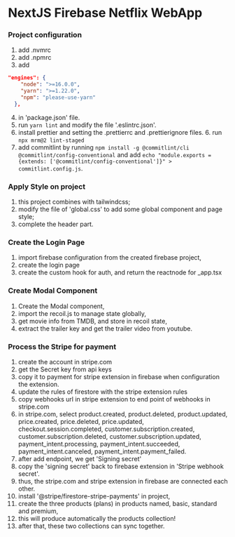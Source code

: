 # NextJS Firebase Netflix WebApp

### Project configuration

1. add .nvmrc
2. add .npmrc
3. add

```json
"engines": {
    "node": ">=16.0.0",
    "yarn": ">=1.22.0",
    "npm": "please-use-yarn"
  },
```

4. in 'package.json' file.
5. run `yarn lint` and modify the file '.eslintrc.json'.
6. install prettier and setting the .prettierrc and .prettierignore files. 6. run `npx mrm@2 lint-staged`
7. add commitlint by running `npm install -g @commitlint/cli @commitlint/config-conventional` and add `echo "module.exports = {extends: ['@commitlint/config-conventional']}" > commitlint.config.js`.

### Apply Style on project

1. this project combines with tailwindcss;
2. modify the file of 'global.css' to add some global component and page style;
3. complete the header part.

### Create the Login Page

1. import firebase configuration from the created firebase project,
2. create the login page
3. create the custom hook for auth, and return the reactnode for \_app.tsx

### Create Modal Component

1. Create the Modal component,
2. import the recoil.js to manage state globally,
3. get movie info from TMDB, and store in recoil state,
4. extract the trailer key and get the trailer video from youtube.

### Process the Stripe for payment

1. create the account in stripe.com
2. get the Secret key from api keys
3. copy it to payment for stripe extension in firebase when configuration the extension.
4. update the rules of firestore with the stripe extension rules
5. copy webhooks url in stripe extension to end point of webhooks in stripe.com
6. in stripe.com, select product.created, product.deleted, product.updated, price.created, price.deleted, price.updated, checkout.session.completed, customer.subscription.created, customer.subscription.deleted, customer.subscription.updated, payment_intent.processing, payment_intent.succeeded, payment_intent.canceled, payment_intent.payment_failed.
7. after add endpoint, we get 'Signing secret'
8. copy the 'signing secret' back to firebase extension in 'Stripe webhook secret'.
9. thus, the stripe.com and stripe extension in firebase are connected each other.
10. install '@stripe/firestore-stripe-payments' in project,
11. create the three products (plans) in products named, basic, standard and premium,
12. this will produce automatically the products collection!
13. after that, these two collections can sync together.
